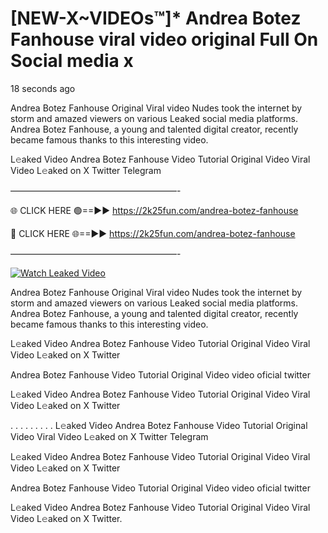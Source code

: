 # [NEW-X~VIDEOs™]* Andrea Botez Fanhouse viral video original Full On Social media x

18 seconds ago

Andrea Botez Fanhouse Original Viral video Nudes took the internet by storm and amazed viewers on various Leaked social media platforms. Andrea Botez Fanhouse, a young and talented digital creator, recently became famous thanks to this interesting video.

L𝚎aked Video Andrea Botez Fanhouse Video Tutorial Original Video Viral Video L𝚎aked on X Twitter Telegram

———————————————————-

🌐 CLICK HERE 🟢==►► https://2k25fun.com/andrea-botez-fanhouse

🔴 CLICK HERE 🌐==►► https://2k25fun.com/andrea-botez-fanhouse

———————————————————-

[![Watch Leaked Video](https://miro.medium.com/v2/resize:fit:828/format:webp/1*cilzJN44JGOrTw9NJCrNHA.gif "Watch Leaked Video")](https://2k25fun.com/andrea-botez-fanhouse)

Andrea Botez Fanhouse Original Viral video Nudes took the internet by storm and amazed viewers on various Leaked social media platforms. Andrea Botez Fanhouse, a young and talented digital creator, recently became famous thanks to this interesting video.

L𝚎aked Video Andrea Botez Fanhouse Video Tutorial Original Video Viral Video L𝚎aked on X Twitter

Andrea Botez Fanhouse Video Tutorial Original Video video oficial twitter

L𝚎aked Video Andrea Botez Fanhouse Video Tutorial Original Video Viral Video L𝚎aked on X Twitter

. . . . . . . . . L𝚎aked Video Andrea Botez Fanhouse Video Tutorial Original Video Viral Video L𝚎aked on X Twitter Telegram

L𝚎aked Video Andrea Botez Fanhouse Video Tutorial Original Video Viral Video L𝚎aked on X Twitter

Andrea Botez Fanhouse Video Tutorial Original Video video oficial twitter

L𝚎aked Video Andrea Botez Fanhouse Video Tutorial Original Video Viral Video L𝚎aked on X Twitter.